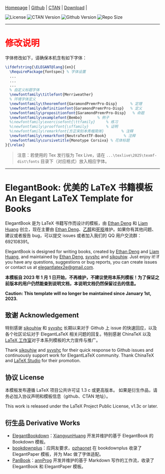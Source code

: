 <!-- Author : Dongsheng Deng & Liam Huang-->
<!-- Program Email: elegantlatex2e@gmail.com -->

[Homepage](https://elegantlatex.org/) | [Github](https://github.com/ElegantLaTeX/ElegantBook) | [CTAN](https://ctan.org/pkg/elegantbook) | [Download](https://github.com/ElegantLaTeX/ElegantBook/releases) | 

![License](https://img.shields.io/ctan/l/elegantbook.svg) ![CTAN Version](https://img.shields.io/ctan/v/elegantbook.svg) ![Github Version](https://img.shields.io/github/release/ElegantLaTeX/ElegantBook.svg) ![Repo Size](https://img.shields.io/github/repo-size/ElegantLaTeX/ElegantBook.svg)

------
# <font color="red">修改说明</font>
字体修改如下，请确保本机含有如下字体：
```tex
\ifdefstring{\ELEGANT@lang}{en}{
  \RequirePackage{fontspec} % 字体设置
  ...
  ...
  ...
  % 自定义标题字体
  \newfontfamily\titlefont{Merriweather}
  % 环境字体定义
  \newfontfamily\theoremfont{GaramondPremrPro-Disp}      % 定理
  \newfontfamily\definitionfont{GaramondPremrPro-Disp}   % 定义
  \newfontfamily\propositionfont{GaramondPremrPro-Disp}   % 命题
  \newfontfamily\examplefont{Bembo}       % 例子
  %\newfontfamily\exercisefont{\ttfamily}     % 练习
  %\newfontfamily\prooffont{\sffamily}        % 证明
  %\newfontfamily\remarkfont{方正宋刻本秀楷简体}        % 注释
  \newfontfamily\remarkfont{NeutraTextTF-Book}        % 注释
  \newfontfamily\cursivetitle{Monotype Corsiva} % 花体标题
}{\relax}
```
> 注意：若使用的 Tex 发行版为 Tex Live，请在 `...\texlive\2025\texmf-dist\fonts` 目录下（对应格式）放入相应字体。

-------

# ElegantBook: 优美的 LaTeX 书籍模板 An Elegant LaTeX Template for Books 

ElegantBook 是为 LaTeX 书籍写作而设计的模板，由 [Ethan Deng](https://github.com/EthanDeng) 和 [Liam Huang](https://github.com/Liam0205) 创立，现在主要由 [Ethan Deng](https://github.com/EthanDeng)、[乙醇](https://github.com/syvshc)和[死抠](https://github.com/sikouhjw)维护。如果你有其他问题、建议或者报告 bug，可以提交 issues 或者加入我们的 QQ 用户交流群：692108391。

ElegantBook is designed for writing books, created by [Ethan Deng](https://github.com/EthanDeng) and [Liam Huang](https://github.com/Liam0205), and maintained by [Ethan Deng](https://github.com/EthanDeng), [syvshc](https://github.com/syvshc) and [sikouhjw](https://github.com/sikouhjw). Just enjoy it! If you have any questions, suggestions or bug reports, you can create issues or contact us at elegantlatex2e@gmail.com.


**本模板自 2023 年 1 月 1 日开始，不再维护，不建议使用本系列模板！为了保证之前版本的用户仍然能查到说明文档，本说明文档仍然保留过去的信息。**

**Caution: This template will no longer be maintained since January 1st, 2023.**

## 致谢 Acknowledgement


特别感谢 [sikouhjw](https://github.com/sikouhjw) 和 [syvshc](https://github.com/syvshc) 长期以来对于 Github 上 issue 的快速回应，以及各个社区论坛对于 ElegantLaTeX 相关问题的回复。特别感谢 ChinaTeX 以及 [LaTeX 工作室](http://www.latexstudio.net/)对于本系列模板的大力宣传与推广。

Thank [sikouhjw](https://github.com/sikouhjw) and [syvshc](https://github.com/syvshc) for their quick response to Github issues and continuously support work for ElegantLaTeX community. Thank ChinaTeX and [LaTeX Studio](http://www.latexstudio.net/) for their promotion. 


## 协议 License

本模板发布遵循 LaTeX 项目公共许可证 1.3 c 或更高版本。
如果是衍生作品，请务必加入协议声明和模板信息（github、CTAN 地址）。

This work is released under the LaTeX Project Public License, v1.3c or later.


## 衍生品 Derivative Works

+ [ElegantBookdown](https://github.com/XiangyunHuang/ElegantBookdown)：[XiangyunHuang](https://github.com/XiangyunHuang) 开发并维护的基于 ElegantBook 的 Bookdown 模板。
+ [bookdownplus](https://github.com/pzhaonet/bookdownplus)：应网友要求，[pzhaonet](https://github.com/pzhaonet) 在 bookdownplus 收录了 ElegantPaper 模板，并为 Mac 做了字体适配。
+ [PanBook](https://github.com/annProg/PanBook)：[annProg](https://github.com/annProg) 开发并维护的基于 Markdown 写作的工作流，收录了 ElegantBook 和 ElegantPaper 模板。



